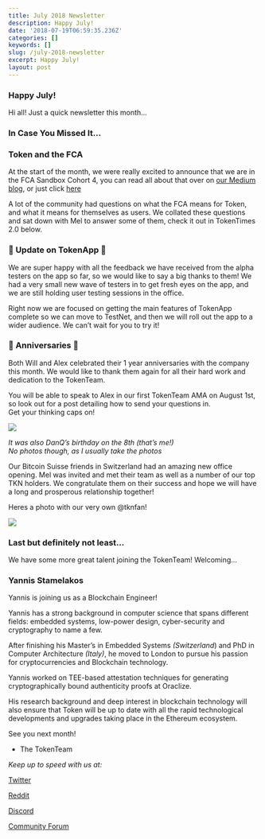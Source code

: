 ```yaml
---
title: July 2018 Newsletter
description: Happy July!
date: '2018-07-19T06:59:35.236Z'
categories: []
keywords: []
slug: /july-2018-newsletter
excerpt: Happy July!
layout: post
---
```


### Happy July!

Hi all! Just a quick newsletter this month…

### **In Case You Missed It…**

### **Token and the FCA**

At the start of the month, we were really excited to announce that we are in the FCA Sandbox Cohort 4, you can read all about that over on [our Medium blog](https://medium.com/@TokenCard), or just click [here](https://medium.com/@TokenCard/tokencard-included-in-cohort-4-of-the-fca-sandbox-86bb9d3ceacd)

A lot of the community had questions on what the FCA means for Token, and what it means for themselves as users. We collated these questions and sat down with Mel to answer some of them, check it out in TokenTimes 2.0 below.

### 📱 Update on TokenApp 📱

We are super happy with all the feedback we have received from the alpha testers on the app so far, so we would like to say a big thanks to them! We had a very small new wave of testers in to get fresh eyes on the app, and we are still holding user testing sessions in the office.

Right now we are focused on getting the main features of TokenApp complete so we can move to TestNet, and then we will roll out the app to a wider audience. We can’t wait for you to try it!

### 🎉 Anniversaries 🎉

Both Will and Alex celebrated their 1 year anniversaries with the company this month. We would like to thank them again for all their hard work and dedication to the TokenTeam.

You will be able to speak to Alex in our first TokenTeam AMA on August 1st, so look out for a post detailing how to send your questions in.  
Get your thinking caps on!

![](images/1__ulqnq0____L2SSiYmHVDRk6g.png)

_It was also DanQ’s birthday on the 8th (that’s me!)  
No photos though, as I usually take the photos_

Our Bitcoin Suisse friends in Switzerland had an amazing new office opening. Mel was invited and met their team as well as a number of our top TKN holders. We congratulate them on their success and hope we will have a long and prosperous relationship together!

Heres a photo with our very own @tknfan!

![](images/1__YE9vruGCXUUOlS08N____eUA.png)

### Last but definitely not least…

We have some more great talent joining the TokenTeam! Welcoming…

### **Yannis Stamelakos**

Yannis is joining us as a Blockchain Engineer!

Yannis has a strong background in computer science that spans different fields: embedded systems, low-power design, cyber-security and cryptography to name a few.

After finishing his Master’s in Embedded Systems _(Switzerland_) and PhD in Computer Architecture _(Italy)_, he moved to London to pursue his passion for cryptocurrencies and Blockchain technology.

Yannis worked on TEE-based attestation techniques for generating cryptographically bound authenticity proofs at Oraclize.

His research background and deep interest in blockchain technology will also ensure that Token will be up to date with all the rapid technological developments and upgrades taking place in the Ethereum ecosystem.

See you next month!

*   The TokenTeam

_Keep up to speed with us at:_

[Twitter](https://twitter.com/tokencard_io)

[Reddit](https://www.reddit.com/r/TokenCard/)

[Discord](https://discord.gg/WKRmkT4)

[Community Forum](https://community.tokencard.io/)